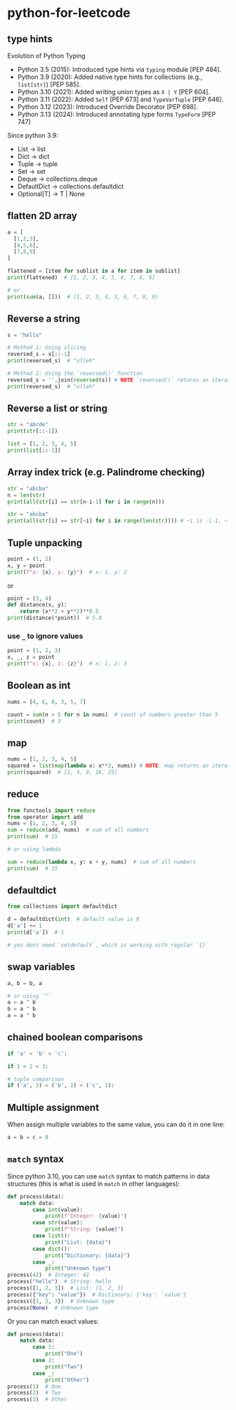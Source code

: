 # python-for-leetcode

## type hints

Evolution of Python Typing

- Python 3.5 (2015): Introduced type hints via `typing` module [PEP 484].
- Python 3.9 (2020): Added native type hints for collections (e.g., `list[str]`) [PEP 585].
- Python 3.10 (2021): Added writing union types as `X | Y` [PEP 604].
- Python 3.11 (2022): Added `Self` [PEP 673] and `TypeVarTuple` [PEP 646].
- Python 3.12 (2023): Introduced Override Decorator [PEP 698].
- Python 3.13 (2024): Introduced annotating type forms `TypeForm` [PEP 747]

Since python 3.9:

- List -> list
- Dict -> dict
- Tuple -> tuple
- Set -> set
- Deque -> collections.deque
- DefaultDict -> collections.defaultdict
- Optional[T] -> T | None

## flatten 2D array

```python
a = [
  [1,2,3],
  [4,5,6],
  [7,8,9]
]

flattened = [item for sublist in a for item in sublist]
print(flattened)  # [1, 2, 3, 4, 5, 6, 7, 8, 9]

# or
print(sum(a, []))  # [1, 2, 3, 4, 5, 6, 7, 8, 9]
```

## Reverse a string

```python
s = "hello"

# Method 1: Using slicing
reversed_s = s[::-1]
print(reversed_s)  # "olleh"

# Method 2: Using the `reversed()` function
reversed_s = ''.join(reversed(s)) # NOTE `reversed()` returns an iterator
print(reversed_s)  # "olleh"
```

## Reverse a list or string

```python
str = "abcde"
print(str[::-1])

list = [1, 2, 3, 4, 5]
print(list[::-1])
```

## Array index trick (e.g. Palindrome checking)

```python
str = "abcba"
n = len(str)
print(all(str[i] == str[n-i-1] for i in range(n)))

str = "abcba"
print(all(str[i] == str[~i] for i in range(len(str)))) # ~i is -i-1, ~ is bitwise not
```

## Tuple unpacking

```python
point = (1, 2)
x, y = point
print(f"x: {x}, y: {y}")  # x: 1, y: 2
```

or

```python
point = (3, 4)
def distance(x, y):
    return (x**2 + y**2)**0.5
print(distance(*point))  # 5.0
```

### use `_` to ignore values

```python
point = (1, 2, 3)
x, _, z = point
print(f"x: {x}, z: {z}")  # x: 1, z: 3
```

## Boolean as int

```python
nums = [4, 6, 8, 3, 5, 7]

count = sum(n > 5 for n in nums)  # count of numbers greater than 5
print(count)  # 3
```

## map

```python
nums = [1, 2, 3, 4, 5]
squared = list(map(lambda x: x**2, nums)) # NOTE: map returns an iterator, need to use list() to convert it to a list
print(squared)  # [1, 4, 9, 16, 25]
```

## reduce

```python
from functools import reduce
from operator import add
nums = [1, 2, 3, 4, 5]
sum = reduce(add, nums)  # sum of all numbers
print(sum)  # 15

# or using lambda

sum = reduce(lambda x, y: x + y, nums)  # sum of all numbers
print(sum)  # 15
```

## defaultdict

```python
from collections import defaultdict

d = defaultdict(int)  # default value is 0
d['a'] += 1
print(d['a'])  # 1

# you dont need `setdefault`, which is working with regular `{}`
```

## swap variables

```python
a, b = b, a

# or using `^`
a = a ^ b
b = a ^ b
a = a ^ b
```

## chained boolean comparisons

```python
if 'a' < 'b' < 'c':

if 1 < 2 < 3:

# tuple comparison
if ('a', 3) < ('b', 2) < ('c', 1):
```

## Multiple assignment

When assign multiple variables to the same value, you can do it in one line:

```python
a = b = c = 0
```

## `match` syntax

Since python 3.10, you can use `match` syntax to match patterns in data structures (this is what is used in `match` in other languages):

```python
def process(data):
    match data:
        case int(value):
            print(f"Integer: {value}")
        case str(value):
            print(f"String: {value}")
        case list():
            print("List: {data}")
        case dict():
            print("Dictionary: {data}")
        case _:
            print("Unknown type")
process(42)  # Integer: 42
process("hello")  # String: hello
process([1, 2, 3])  # List: [1, 2, 3]
process({"key": "value"})  # Dictionary: {'key': 'value'}
process({1, 2, 3})  # Unknown type
process(None)  # Unknown type
```

Or you can match exact values:

```python
def process(data):
    match data:
        case 1:
            print("One")
        case 2:
            print("Two")
        case _:
            print("Other")
process(1)  # One
process(2)  # Two
process(3)  # Other
```
